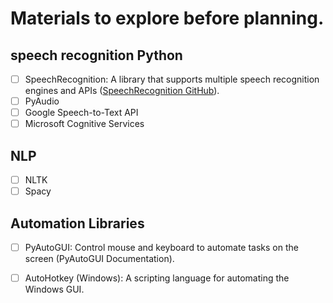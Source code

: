 # Materials to explore before planning.
## speech recognition Python 

- [ ] SpeechRecognition: A library that supports multiple speech recognition engines and APIs ([SpeechRecognition GitHub](https://github.com/Uberi/speech_recognition#readme)).
- [ ] PyAudio
- [ ] Google Speech-to-Text API
- [ ] Microsoft Cognitive Services

## NLP 
- [ ] NLTK
- [ ] Spacy

## Automation Libraries
- [ ] PyAutoGUI: Control mouse and keyboard to automate tasks on the screen (PyAutoGUI Documentation).
- [ ] AutoHotkey (Windows): A scripting language for automating the Windows GUI.

